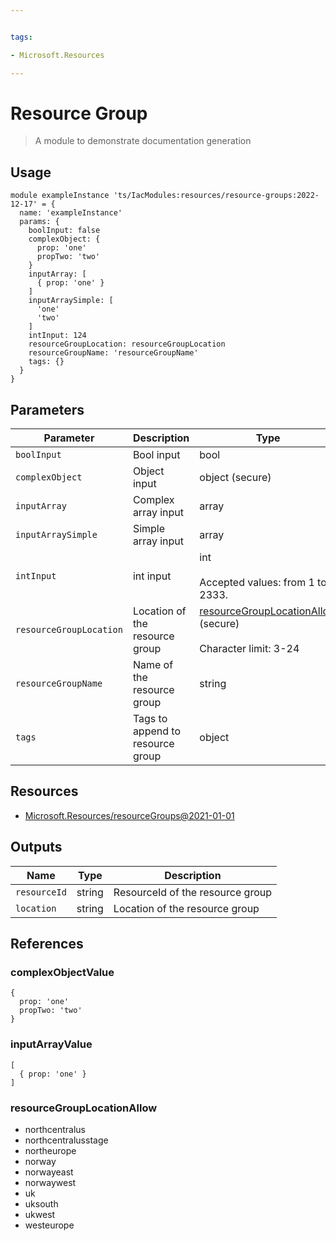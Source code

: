 ```yaml
---


tags:

- Microsoft.Resources

---
```



# Resource Group

> A module to demonstrate documentation generation

## Usage

```bicep
module exampleInstance 'ts/IacModules:resources/resource-groups:2022-12-17' = {
  name: 'exampleInstance'
  params: {
    boolInput: false
    complexObject: {
      prop: 'one'
      propTwo: 'two'
    }
    inputArray: [
      { prop: 'one' }
    ]
    inputArraySimple: [
      'one'
      'two'
    ]
    intInput: 124
    resourceGroupLocation: resourceGroupLocation
    resourceGroupName: 'resourceGroupName'
    tags: {}
  }
}
```

## Parameters

| Parameter | Description | Type | Default |
| --- | --- | --- | --- |
| `boolInput` | Bool input | bool | false |
| `complexObject` | Object input | object (secure) | [complexObjectValue](#complexobjectvalue) |
| `inputArray` | Complex array input | array | [inputArrayValue](#inputarrayvalue) |
| `inputArraySimple` | Simple array input | array | [  'one'  'two'] |
| `intInput` | int input | int <br/> <br/>Accepted values: from 1 to 2333. | 124 |
| `resourceGroupLocation` | Location of the resource group | [resourceGroupLocationAllow](#resourcegrouplocationallow) (secure) <br/> <br/>Character limit: 3-24 |  |
| `resourceGroupName` | Name of the resource group | string |  |
| `tags` | Tags to append to resource group | object | {} |

## Resources

- [Microsoft.Resources/resourceGroups@2021-01-01](https://learn.microsoft.com/en-us/azure/templates/microsoft.resources/2021-01-01/resourcegroups)

## Outputs

| Name | Type | Description |
| --- | --- | --- |
| `resourceId` | string | ResourceId of the resource group |
| `location` | string | Location of the resource group |

## References

### complexObjectValue

```bicep
{
  prop: 'one'
  propTwo: 'two'
}
```

### inputArrayValue

```bicep
[
  { prop: 'one' }
]
```

### resourceGroupLocationAllow

- northcentralus
- northcentralusstage
- northeurope
- norway
- norwayeast
- norwaywest
- uk
- uksouth
- ukwest
- westeurope
